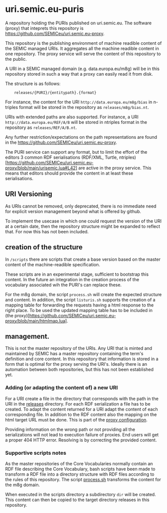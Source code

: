 # uri.semic.eu-puris
A repository holding the PURIs published on uri.semic.eu. The software (proxy) that inteprets this repository is https://github.com/SEMICeu/uri.semic.eu-proxy.


This repository is the publishing environment of machine readible content of the SEMIC managed URIs. It aggregates all the machine readible content in one repository. The proxy service will serve the content of this repository to the public. 

A URI in a SEMIC managed domain (e.g. data.europa.eu/m8g) will be in this repository stored in such a way that a proxy can easily read it from disk.

The structure is as follows:
```
	releases/{PURI}/{entitypath}.{format}
```

For instance, the content for the URI `http://data.europa.eu/m8g/bias` in n-triples format will be stored in the repository as `releases/m8g/bias.nt`.

URIs with extended paths are also supported. For instance, a URI `http://data.europa.eu/REF/A/B` will be stored in ntriples format in the repository as `releases/REF/A/B.nt`.

Any further restriction/expectations on the path representations are found in the https://github.com/SEMICeu/uri.semic.eu-proxy. 

The PURI service can support any format, but to limit the effort of the editors 3 common RDF serialisations (RDF/XML, Turtle, ntriples)[https://github.com/SEMICeu/uri.semic.eu-proxy/blob/main/urisemic.lua#L42] are active in the proxy service. This means that editors should provide the content in at least these serialisations.




## URI Versioning
As URIs cannot be removed, only deprecated, there is no immediate need for explicit version management beyond what is offered by github.

To implement the usecase in which one could request the version of the URI at a certain date, then the repository structure might be expanded to reflect that.
For now this has not been included.



## creation of the structure 
In `/scripts` there are scripts that create a base version based on the master content of the machine-readible specification.

These scripts are in an experimental stage, sufficient to bootstrap this content. In the future an integration in the creation process of the vocabulary associated wih the PURI's can replace these.

For the m8g domain, the script `process.sh` will create the expected structure and content. In addition, the script `listuris.sh` supports the creation of a mapping table for forwarding the requests having a html response to the right place. To be used the updated mapping table has to be included in (the proxy)[https://github.com/SEMICeu/uri.semic.eu-proxy/blob/main/htmlmap.lua].


## management.
This is not the master repository of the URIs. Any URI that is minted and maintained by SEMIC has a master repository containing the term's definition and core content.
In this repository that information is stored in a form that is optimal for the proxy serving the URI's.
Ideally there is an automation between both repositories, but this has not been established yet.

### Adding (or adapting the content of) a new URI
For a URI create a file in the directory that corresponds with the path in the URI in the [releases](https://github.com/SEMICeu/uri.semic.eu-puris/tree/main/releases/) directory. For each RDF serialization a file has to be created. To adapt the content returned for a URI adapt the content of each corresponding file.
In addition to the RDF content also the mapping on the html target URL must be done. This is part of the [proxy configuration](https://github.com/SEMICeu/uri.semic.eu-proxy#adding-a-new-puri).

Providing information on the wrong path or not providing all the serializations will not lead to execution failure of proxies. End users will get a proper 404 HTTP error. Resolving is by correcting the provided content.

### Supportive scripts notes

As the master repositories of the Core Vocabularies normally contain an RDF file describing the Core Vocabulary, bash scripts have been made to transform a RDF file into a directory structure with RDF files according to the rules of this repository. The script [process.sh](https://github.com/SEMICeu/uri.semic.eu-puris/blob/main/scripts/process.sh) transforms the content for the m8g domain.

When executed in the scripts directory a subdirectory `dir` will be created. This content can then be copied to the target directory releases in this repository.





  
